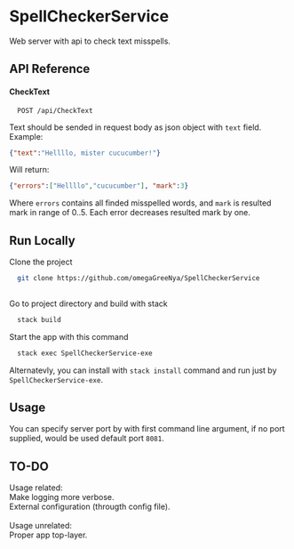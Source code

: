 # SpellCheckerService

Web server with api to check text misspells.
## API Reference

#### CheckText

```http
  POST /api/CheckText
```

Text should be sended in request body as json object with `text` field.
Example:
```json
{"text":"Hellllo, mister cucucumber!"}
```
Will return:
```json
{"errors":["Hellllo","cucucumber"], "mark":3}
```
Where `errors` contains all finded misspelled words, and `mark` is resulted mark in range of 0..5. Each error decreases resulted mark by one.
## Run Locally

Clone the project

```bash
  git clone https://github.com/omegaGreeNya/SpellCheckerService
  
```

Go to project directory and build with stack

```bash
  stack build
```

Start the app with this command

```bash
  stack exec SpellCheckerService-exe
```

Alternatevly, you can install with `stack install` command and run just by `SpellCheckerService-exe`.


## Usage

You can specify server port by with first command line argument, if no port supplied, would be used default port `8081`.

## TO-DO

Usage related:\
Make logging more verbose.\
External configuration (througth config file).\
\
Usage unrelated:\
Proper app top-layer.

